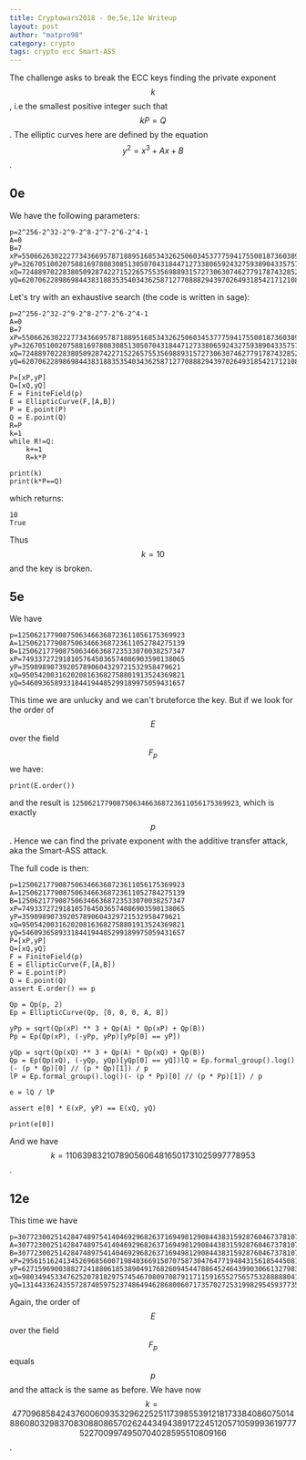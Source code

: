 ```yaml
---
title: Cryptowars2018 - 0e,5e,12e Writeup
layout: post
author: "matpro98"
category: crypto
tags: crypto ecc Smart-ASS
---
```


The challenge asks to break the ECC keys finding the private exponent $$k$$, i.e the smallest positive integer such that $$kP=Q$$. The elliptic curves here are defined by the equation $$y^2=x^3+Ax+B$$.
## 0e
We have the following parameters:

```
p=2^256-2^32-2^9-2^8-2^7-2^6-2^4-1
A=0
B=7
xP=55066263022277343669578718895168534326250603453777594175500187360389116729240
yP=32670510020758816978083085130507043184471273380659243275938904335757337482424
xQ=72488970228380509287422715226575535698893157273063074627791787432852706183111
yQ=62070622898698443831883535403436258712770888294397026493185421712108624767191
```

Let's try with an exhaustive search (the code is written in sage):

```
p=2^256-2^32-2^9-2^8-2^7-2^6-2^4-1
A=0
B=7
xP=55066263022277343669578718895168534326250603453777594175500187360389116729240
yP=32670510020758816978083085130507043184471273380659243275938904335757337482424
xQ=72488970228380509287422715226575535698893157273063074627791787432852706183111
yQ=62070622898698443831883535403436258712770888294397026493185421712108624767191

P=[xP,yP]
Q=[xQ,yQ]
F = FiniteField(p)
E = EllipticCurve(F,[A,B])
P = E.point(P)
Q = E.point(Q)
R=P
k=1
while R!=Q:
    k+=1
    R=k*P

print(k)
print(k*P==Q)
```

which returns:

```
10
True
```

Thus $$k=10$$ and the key is broken.

## 5e

We have

```
p=12506217790875063466368723611056175369923
A=12506217790875063466368723611052784275139
B=12506217790875063466368723533070038257347
xP=7493372729181057645036574086903590138065
yP=359098907392057890604329721532958479621
xQ=9505420031620208163682758801913524369821
yQ=5460936589331844194485299189975059431657
```

This time we are unlucky and we can't bruteforce the key. But if we look for the order of $$E$$ over the field $$F_p$$ we have:

```
print(E.order())
```

and the result is `12506217790875063466368723611056175369923`, which is exactly $$p$$. Hence we can find the private exponent with the additive transfer attack, aka the Smart-ASS attack.

The full code is then:

```
p=12506217790875063466368723611056175369923
A=12506217790875063466368723611052784275139
B=12506217790875063466368723533070038257347
xP=7493372729181057645036574086903590138065
yP=359098907392057890604329721532958479621
xQ=9505420031620208163682758801913524369821
yQ=5460936589331844194485299189975059431657
P=[xP,yP]
Q=[xQ,yQ]
F = FiniteField(p)
E = EllipticCurve(F,[A,B])
P = E.point(P)
Q = E.point(Q)
assert E.order() == p

Qp = Qp(p, 2)
Ep = EllipticCurve(Qp, [0, 0, 0, A, B])

yPp = sqrt(Qp(xP) ** 3 + Qp(A) * Qp(xP) + Qp(B))
Pp = Ep(Qp(xP), (-yPp, yPp)[yPp[0] == yP])

yQp = sqrt(Qp(xQ) ** 3 + Qp(A) * Qp(xQ) + Qp(B))
Qp = Ep(Qp(xQ), (-yQp, yQp)[yQp[0] == yQ])lQ = Ep.formal_group().log()(- (p * Qp)[0] // (p * Qp)[1]) / p
lP = Ep.formal_group().log()(- (p * Pp)[0] // (p * Pp)[1]) / p

e = lQ / lP

assert e[0] * E(xP, yP) == E(xQ, yQ)

print(e[0])
```

And we have $$k=11063983210789056064816501731025997778953$$.

## 12e

This time we have

```
p=30772300251428474897541404692968263716949812908443831592876046737810737208988156271014198502145416667717788718445610314549722607794124248272637226302317
A=30772300251428474897541404692968263716949812908443831592876046737810737208988156271014198502145416667717788718445610314549722607794121899994681666878317
B=30772300251428474897541404692968263716949812908443831592876046737810737208988156271014198502145416667717788718445610314549721222720722172186131393854317
xP=29561516241345269685600719840366915070758730476477194843156185445081418419687711726455154356975229698728353175026723190494273440744152320729175746030047
yP=6271596900388272418806185389049176826094544788645246439903066132798365469828717343340379070431849309644910923054338004606592187702166087195126836872974
xQ=9803494533476252078182975745467080970879117115916552756575328888804137399672877069174914310927425369894015322041756406128521349864943085492910753608888
yQ=13144336243557287405975237486494628680060717357027253199829545937735714808116560433321436824035889516510417399701805550140250708344883560551017907939240
```

Again, the order of $$E$$ over the field $$F_p$$ equals $$p$$ and the attack is the same as before. We have now $$k=4770968584243760060935329622525117398553912181733840860750148860803298370830880865702624434943891722451205710599936197775227009974950704028595510809166$$.
